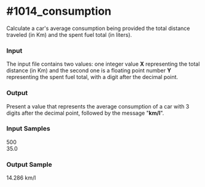 # #1014_consumption

Calculate a car's average consumption being provided the total distance traveled (in Km) and the spent fuel total (in liters).

### Input

The input file contains two values: one integer value **X** representing the total distance (in Km) and the second one is a floating point number **Y** representing the spent fuel total, with a digit after the decimal point.

### Output

Present a value that represents the average consumption of a car with 3 digits after the decimal point, followed by the message "**km/l**".

### Input Samples

500  
35.0

### Output Sample

14.286 km/l
